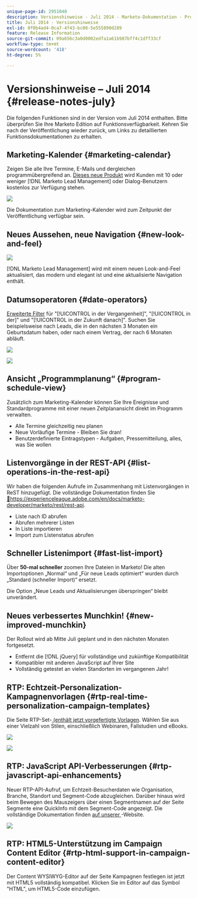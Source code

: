 ```yaml
---
unique-page-id: 2951040
description: Versionshinweise - Juli 2014 - Marketo-Dokumentation - Produktdokumentation
title: Juli 2014 - Versionshinweise
exl-id: 0f0b4ad4-0ca7-4f43-bc08-5e555890d289
feature: Release Information
source-git-commit: 09a656c3a0d0002edfa1a61b987bff4c1dff33cf
workflow-type: tm+mt
source-wordcount: '418'
ht-degree: 5%

---
```


# Versionshinweise – Juli 2014 {#release-notes-july}

Die folgenden Funktionen sind in der Version vom Juli 2014 enthalten. Bitte überprüfen Sie Ihre Marketo Edition auf Funktionsverfügbarkeit. Kehren Sie nach der Veröffentlichung wieder zurück, um Links zu detaillierten Funktionsdokumentationen zu erhalten.

## Marketing-Kalender {#marketing-calendar}

Zeigen Sie alle Ihre Termine, E-Mails und dergleichen programmübergreifend an. [Dieses neue Produkt](/help/marketo/product-docs/core-marketo-concepts/marketing-calendar/understanding-the-calendar/navigating-the-marketing-calendar.md) wird Kunden mit 10 oder weniger [!DNL Marketo Lead Management] oder Dialog-Benutzern kostenlos zur Verfügung stehen.

![](assets/image2014-9-22-14-3a22-3a27.png)

Die Dokumentation zum Marketing-Kalender wird zum Zeitpunkt der Veröffentlichung verfügbar sein.

## Neues Aussehen, neue Navigation {#new-look-and-feel}

![](assets/image2014-9-22-14-3a22-3a47.png)

[!DNL Marketo Lead Management] wird mit einem neuen Look-and-Feel aktualisiert, das modern und elegant ist und eine aktualisierte Navigation enthält.

## Datumsoperatoren {#date-operators}

[Erweiterte Filter](/help/marketo/product-docs/core-marketo-concepts/smart-lists-and-static-lists/creating-a-smart-list/smart-list-filter-operators-glossary.md) für &quot;[!UICONTROL in der Vergangenheit]&quot;, &quot;[!UICONTROL in der &#x200B;]&quot; und &quot;[!UICONTROL in der Zukunft danach]&quot;. Suchen Sie beispielsweise nach Leads, die in den nächsten 3 Monaten ein Geburtsdatum haben, oder nach einem Vertrag, der nach 6 Monaten abläuft.

![](assets/image2014-9-22-14-3a23-3a56.png)

![](assets/image2014-9-22-14-3a24-3a39.png)

## Ansicht „Programmplanung“ {#program-schedule-view}

Zusätzlich zum Marketing-Kalender können Sie Ihre Ereignisse und Standardprogramme mit einer neuen Zeitplanansicht direkt im Programm verwalten.

* Alle Termine gleichzeitig neu planen
* Neue Vorläufige Termine - Bleiben Sie dran!
* Benutzerdefinierte Eintragstypen - Aufgaben, Pressemitteilung, alles, was Sie wollen

## Listenvorgänge in der REST-API {#list-operations-in-the-rest-api}

Wir haben die folgenden Aufrufe im Zusammenhang mit Listenvorgängen in ReST hinzugefügt. Die vollständige Dokumentation finden Sie [&#128279;](https://experienceleague.adobe.com/de/docs/marketo-developer/marketo/rest/rest-api)https://experienceleague.adobe.com/en/docs/marketo-developer/marketo/rest/rest-api.

* Liste nach ID abrufen
* Abrufen mehrerer Listen
* In Liste importieren
* Import zum Listenstatus abrufen

## Schneller Listenimport {#fast-list-import}

Über **50-mal schneller** zoomen Ihre Dateien in Marketo! Die alten Importoptionen „Normal“ und „Für neue Leads optimiert“ wurden durch „Standard (schneller Import)“ ersetzt.

Die Option „Neue Leads und Aktualisierungen überspringen“ bleibt unverändert.

## Neues verbessertes Munchkin! {#new-improved-munchkin}

Der Rollout wird ab Mitte Juli geplant und in den nächsten Monaten fortgesetzt.

* Entfernt die [!DNL jQuery] für vollständige und zukünftige Kompatibilität
* Kompatibler mit anderen JavaScript auf Ihrer Site
* Vollständig getestet an vielen Standorten im vergangenen Jahr!

## RTP: Echtzeit-Personalization-Kampagnenvorlagen {#rtp-real-time-personalization-campaign-templates}

Die Seite RTP-Set-[ (enthält jetzt vorgefertigte Vorlagen](/help/marketo/product-docs/web-personalization/using-templates/using-templates-to-create-web-campaigns.md). Wählen Sie aus einer Vielzahl von Stilen, einschließlich Webinaren, Fallstudien und eBooks.

![](assets/image2014-9-22-14-3a25-3a13.png)

![](assets/image2014-9-22-14-3a25-3a47.png)

## RTP: JavaScript API-Verbesserungen {#rtp-javascript-api-enhancements}

Neuer RTP-API-Aufruf, um Echtzeit-Besucherdaten wie Organisation, Branche, Standort und Segment-Code abzugleichen. Darüber hinaus wird beim Bewegen des Mauszeigers über einen Segmentnamen auf der Seite Segmente eine QuickInfo mit dem Segment-Code angezeigt. Die vollständige Dokumentation finden [ auf unserer ](https://experienceleague.adobe.com/en/docs/marketo-developer/marketo/javascriptapi/rich-media-recommendation)-Website.

![](assets/image2014-9-22-14-3a26-3a11.png)

## RTP: HTML5-Unterstützung im Campaign Content Editor {#rtp-html-support-in-campaign-content-editor}

Der Content WYSIWYG-Editor auf der Seite Kampagnen festlegen ist jetzt mit HTML5 vollständig kompatibel. Klicken Sie im Editor auf das Symbol &quot;HTML&quot;, um HTML5-Code einzufügen.
